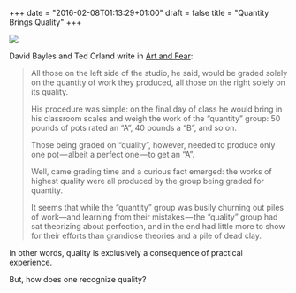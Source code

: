 +++
date = "2016-02-08T01:13:29+01:00"
draft = false
title = "Quantity Brings Quality"
+++

<p class="illustration"><img src="/assets/img/wall-relief-64965_640.jpg"/></p>

David Bayles and Ted Orland write in [Art and Fear](http://www.amazon.com/Art-Fear-Observations-Rewards-Artmaking/dp/0961454733):

> All those on the left side of the studio, he said, would be graded solely on the quantity of work they produced, all those on the right solely on its quality.
>
> His procedure was simple: on the final day of class he would bring in his classroom scales and weigh the work of the “quantity” group: 50 pounds of pots rated an “A”, 40 pounds a “B”, and so on.
>
> Those being graded on “quality”, however, needed to produce only one pot — albeit a perfect one — to get an “A”.
>
> Well, came grading time and a curious fact emerged: the works of highest quality were all produced by the group being graded for quantity.
>
> It seems that while the “quantity” group was busily churning out piles of work—and learning from their mistakes — the “quality” group had sat theorizing about perfection, and in the end had little more to show for their efforts than grandiose theories and a pile of dead clay.

In other words, quality is exclusively a consequence of practical experience.

But, how does one recognize quality?